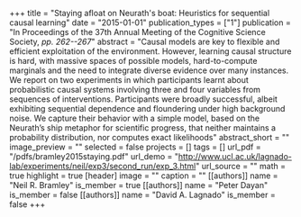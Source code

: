 +++
title = "Staying afloat on Neurath's boat: Heuristics for sequential causal learning"
date = "2015-01-01"
publication_types = ["1"]
publication = "In Proceedings of the 37th Annual Meeting of the Cognitive Science Society, _pp. 262--267_"
abstract = "Causal models are key to flexible and efficient exploitation of the environment. However, learning causal structure is hard, with massive spaces of possible models, hard-to-compute marginals and the need to integrate diverse evidence over many instances. We report on two experiments in which participants learnt about probabilistic causal systems involving three and four variables from sequences of interventions. Participants were broadly successful, albeit exhibiting sequential dependence and floundering under high background noise. We capture their behavior with a simple model, based on the Neurath’s ship metaphor for scientific progress, that neither maintains a probability distribution, nor computes exact likelihoods"
abstract_short = ""
image_preview = ""
selected = false
projects = []
tags = []
url_pdf = "/pdfs/bramley2015staying.pdf"
url_demo = "http://www.ucl.ac.uk/lagnado-lab/experiments/neil/exp3/second_run/exp_3.html"
url_source = ""
math = true
highlight = true
[header]
image = ""
caption = ""
[[authors]]
	name = "Neil R. Bramley"
	is_member = true
[[authors]]
	name = "Peter Dayan"
	is_member = false
[[authors]]
	name = "David A. Lagnado"
	is_member = false
+++
